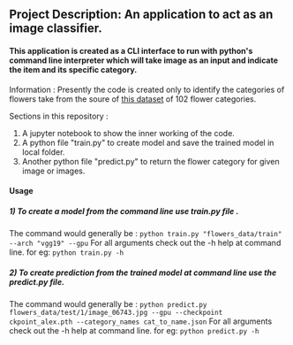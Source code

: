 ## Project Description: An application to act as an image classifier.
#### This application is created as a CLI interface to run with python's command line interpreter which will take image as an input and indicate the item and its specific category.

Information : 
Presently the code is created only to identify the categories of flowers take from the soure of [this dataset](http://www.robots.ox.ac.uk/~vgg/data/flowers/102/index.html) of 102 flower categories.

Sections in this repository : 
1) A jupyter notebook to show the inner working of the code.
2) A python file "train.py" to create model and save the trained model in local folder.
3) Another python file "predict.py" to return the flower category for given image or images.


#### Usage
##### 1) To create a model from the command line use train.py file .
The command would generally be : 
``` python train.py "flowers_data/train" --arch "vgg19" --gpu ```
For all arguments check out the -h help at command line. for eg: `python train.py -h`

##### 2) To create prediction from the trained model at command line use the predict.py file. 
The command would generally be : 
``` python predict.py flowers_data/test/1/image_06743.jpg --gpu --checkpoint ckpoint_alex.pth --category_names cat_to_name.json ```
For all arguments check out the -h help at command line. for eg: `python predict.py -h`


